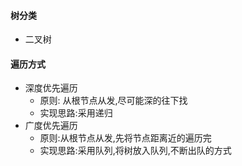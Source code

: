#### 树分类
- 二叉树
#### 遍历方式
- 深度优先遍历
  - 原则: 从根节点从发,尽可能深的往下找
  - 实现思路:采用递归
- 广度优先遍历
  - 原则:从根节点从发,先将节点距离近的遍历完
  - 实现思路:采用队列,将树放入队列,不断出队的方式